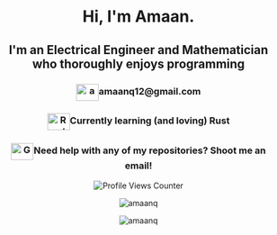 <p align="center">
    <h1 align="center">Hi, I'm Amaan.</h1>
    <h2 align="center">I'm an Electrical Engineer and Mathematician who thoroughly enjoys programming</h2>
    <h3 align="center"><a href="mailto:amaanq12@gmail.com" target="blank"><img align="center" src="https://cdn.jsdelivr.net/npm/simple-icons@6.15.0/icons/gmail.svg" alt="amaanq12" height="30" width="40"/></a>amaanq12@gmail.com</h3>
    <h3 align="center"><a href="https://www.rust-lang.org/" target="blank"><img align="center" src="https://cdn.jsdelivr.net/npm/simple-icons@6.15.0/icons/rust.svg" alt="Rust" height="30" width="40"></a>Currently learning (and loving) Rust</h3>
    <h3 align="center"><a href="https://go.dev/" target="blank"><img align="center" src="https://cdn.jsdelivr.net/npm/simple-icons@6.15.0/icons/go.svg" alt="Go" height="30" width="40"></a>Need help with any of my repositories? Shoot me an email!</h3>
</p>
<p align="center"><img align="center" src="https://komarev.com/ghpvc/?username=amaanq&style=flat-square" alt="Profile Views Counter"/></p>
<p align="center"><img align="center" src="https://github-readme-stats.vercel.app/api/top-langs/?username=amaanq&layout=compact&theme=tokyonight&title_color=0x005ACE&icon_color=0x005ACE&custom_title=My%20Most%20Used%20Languages" alt="amaanq"/></p>
<p align="center"><img align="center" src="https://github-readme-stats.vercel.app/api?username=amaanq&show_icons=true&theme=tokyonight&hide=stars&count_private=true&title_color=0x005ACE&icon_color=0x005ACE&custom_title=My%20GitHub%20Stats" alt="amaanq"/></p>
